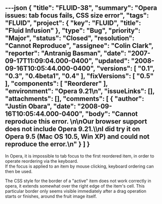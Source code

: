 ---json
{
  "title": "FLUID-38",
  "summary": "Opera issues: tab focus fails, CSS size error",
  "tags": "FLUID",
  "project": {
    "key": "FLUID",
    "title": "Fluid Infusion"
  },
  "type": "Bug",
  "priority": "Major",
  "status": "Closed",
  "resolution": "Cannot Reproduce",
  "assignee": "Colin Clark",
  "reporter": "Antranig Basman",
  "date": "2007-09-17T11:09:04.000-0400",
  "updated": "2008-09-16T10:05:44.000-0400",
  "versions": [
    "0.1",
    "0.3",
    "0.4beta1",
    "0.4"
  ],
  "fixVersions": [
    "0.5"
  ],
  "components": [
    "Reorderer"
  ],
  "environment": "Opera 9.21\n",
  "issueLinks": [],
  "attachments": [],
  "comments": [
    {
      "author": "Justin Obara",
      "date": "2008-09-16T10:05:44.000-0400",
      "body": "Cannot reproduce this error.&#x20;\n\nOur browser support does not include Opera 9.21.\\\nI did try it on Opera 9.5 (Mac OS 10.5, Win XP) and could not reproduce the error.\n"
    }
  ]
}
---
In Opera, it is impossible to tab focus to the first reordered item, in order to operate reordering via the keyboard.\
If the focus is applied to an item by mouse clicking, keyboard ordering can then be used.

The CSS style for the border of a "active" item does not work correctly in opera, it extends somewhat over the right edge of the item's cell. This particular border only seems visible immediately after a drag operation starts or finishes, around the fruit image itself.

        